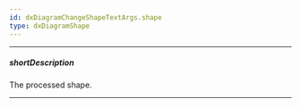 ```yaml
---
id: dxDiagramChangeShapeTextArgs.shape
type: dxDiagramShape
---
```

---
##### shortDescription
The processed shape.

---
